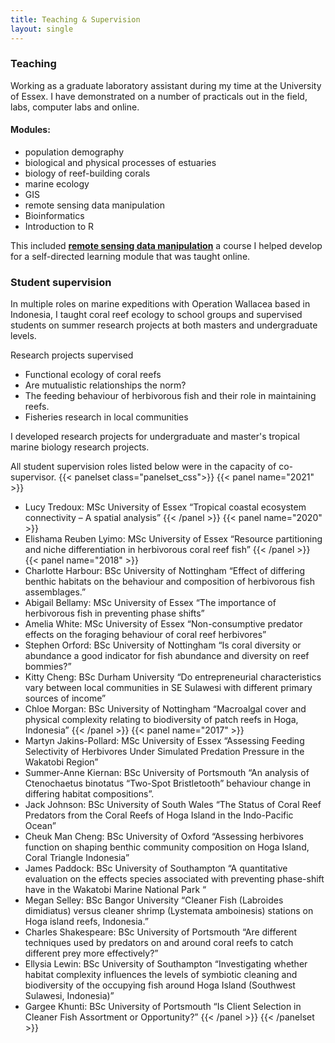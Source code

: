 ```yaml
---
title: Teaching & Supervision
layout: single
---
```

### Teaching

Working as a graduate laboratory assistant during my time at the University of Essex. I have demonstrated on a number of practicals out in the field, labs, computer labs and online. 

#### Modules: 
  - population demography
  - biological and physical processes of estuaries
  - biology of reef-building corals
  - marine ecology
  - GIS
  - remote sensing data manipulation
  - Bioinformatics
  - Introduction to R

This included [**remote sensing data manipulation**](https://github.com/amysw13/Remote_sensing_GIS_coral_bleaching) a course I helped develop for a self-directed learning module that was taught online. 


### Student supervision

In multiple roles on marine expeditions with Operation Wallacea based in Indonesia, I taught coral reef ecology to school groups and supervised students on summer research projects at both masters and undergraduate levels.

Research projects supervised
  - Functional ecology of coral reefs
  - Are mutualistic relationships the norm?
  - The feeding behaviour of herbivorous fish and their role in maintaining reefs.
  - Fisheries research in local communities

I developed research projects for undergraduate and master's tropical marine biology research projects. 

All student supervision roles listed below were in the capacity of co-supervisor.
{{< panelset class="panelset_css">}}
{{< panel name="2021" >}}
  - Lucy Tredoux: MSc University of Essex “Tropical coastal ecosystem connectivity – A spatial analysis”
{{< /panel >}}
{{< panel name="2020" >}}
  - Elishama Reuben Lyimo: MSc University of Essex “Resource partitioning and niche differentiation in herbivorous coral reef fish”
{{< /panel >}}
{{< panel name="2018" >}}
  - Charlotte Harbour: BSc University of Nottingham “Effect of differing benthic habitats on the behaviour and composition of herbivorous fish assemblages.”
-	Abigail Bellamy: MSc University of Essex “The importance of herbivorous fish in preventing phase shifts”
-	Amelia White: MSc University of Essex “Non-consumptive predator effects on the foraging behaviour of coral reef herbivores”
-	Stephen Orford: BSc University of Nottingham “Is coral diversity or abundance a good indicator for fish abundance and diversity on reef bommies?”
-	Kitty Cheng: BSc Durham University “Do entrepreneurial characteristics vary between local communities in SE Sulawesi with different primary sources of income”
-	Chloe Morgan: BSc University of Nottingham “Macroalgal cover and physical complexity relating to biodiversity of patch reefs in Hoga, Indonesia”
{{< /panel >}}
{{< panel name="2017" >}}
-	Martyn Jakins-Pollard: MSc University of Essex “Assessing Feeding Selectivity of Herbivores Under Simulated Predation Pressure in the Wakatobi Region”
-	Summer-Anne Kiernan: BSc University of Portsmouth “An analysis of Ctenochaetus binotatus “Two-Spot Bristletooth” behaviour change in differing habitat compositions”.
-	Jack Johnson: BSc University of South Wales “The Status of Coral Reef Predators from the Coral Reefs of Hoga Island in the Indo-Pacific Ocean”
-	Cheuk Man Cheng: BSc University of Oxford “Assessing herbivores function on shaping benthic community composition on Hoga Island, Coral Triangle Indonesia”
-	James Paddock: BSc University of Southampton “A quantitative evaluation on the effects species associated with preventing phase-shift have in the Wakatobi Marine National Park “
-	Megan Selley: BSc Bangor University “Cleaner Fish (Labroides dimidiatus) versus cleaner shrimp (Lystemata amboinesis) stations on Hoga island reefs, Indonesia.”
-	Charles Shakespeare: BSc University of Portsmouth “Are different techniques used by predators on and around coral reefs to catch different prey more effectively?”
-	Ellysia Lewin: BSc University of Southampton “Investigating whether habitat complexity influences the levels of symbiotic cleaning and biodiversity of the occupying fish around Hoga Island (Southwest Sulawesi, Indonesia)”
-	Gargee Khunti: BSc University of Portsmouth “Is Client Selection in Cleaner Fish Assortment or Opportunity?”
{{< /panel >}}
{{< /panelset >}}

